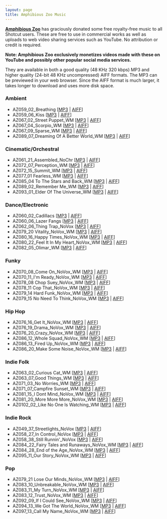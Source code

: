 ```yaml
---
layout: page
title: Amphibious Zoo Music
---
```


<div data-aaad='true' data-aa-adunit='/22247219933/shotcutorg_Desktop_728_1'></div>
<div data-aaad='true' data-aa-adunit='/22247219933/shotcutorg_Mobile_300_1'></div>
<div data-aaad='true' data-aa-adunit='/22247219933/shotcutcom_Desktop_728_1'></div>
<div data-aaad='true' data-aa-adunit='/22247219933/shotcutcom_Mobile_300_1'></div>
<div data-aaad='true' data-aa-adunit='/22247219933/shotcutapp_Desktop_728_1'></div>
<div data-aaad='true' data-aa-adunit='/22247219933/shotcutapp_Mobile_300_1'></div>

[**Amphibious Zoo**](https://www.amphibiouszoo.com) has graciously donated some
free royalty-free music to all Shotcut users. These are free to use in commercial
works as well as uploads to web video sharing services such as YouTube. No
attribution or credit is required.

**Note: Amphibious Zoo exclusively monetizes videos made with these on YouTube and possibly other popular social media services.**

They are available in both a good quality
(48 KHz 320 kbps) MP3 and higher quality (24-bit 48 KHz uncompressed) AIFF formats.
The MP3 can be previewed in your web browser.
Since the AIFF format is much larger, it takes longer to download and uses more disk space.

### Ambient

- AZ059_02_Breathing \[[MP3](/stockmedia/amphibious_zoo/ambient/AZ059_02_Breathing.mp3)
  | [AIFF](/stockmedia/amphibious_zoo/ambient/AZ059_02_Breathing.aif)\]
- AZ059_06_Kiss \[[MP3](/stockmedia/amphibious_zoo/ambient/AZ059_06_Kiss%20Of%20Death.mp3)
  | [AIFF](/stockmedia/amphibious_zoo/ambient/AZ059_06_Kiss%20Of%20Death.aif)\]
- AZ067_02_Street Puppet_WM \[[MP3](/stockmedia/amphibious_zoo/ambient/AZ067_02_Street%20Puppet_WM.mp3)
  | [AIFF](/stockmedia/amphibious_zoo/ambient/AZ067_02_Street%20Puppet_WM.aif)\]
- AZ067_04_Scorpio_WM \[[MP3](/stockmedia/amphibious_zoo/ambient/AZ067_04_Scorpio_WM.mp3)
  | [AIFF](/stockmedia/amphibious_zoo/ambient/AZ067_04_Scorpio_WM.aif)\]
- AZ067_09_Sparse_WM \[[MP3](/stockmedia/amphibious_zoo/ambient/AZ067_09_Sparse_WM.mp3)
  | [AIFF](/stockmedia/amphibious_zoo/ambient/AZ067_09_Sparse_WM.aif)\]
- AZ089_07_Dreaming Of A Better World_WM \[[MP3](/stockmedia/amphibious_zoo/ambient/AZ089_07_Dreaming%20Of%20A%20Better%20World_WM.mp3)
  | [AIFF](/stockmedia/amphibious_zoo/ambient/AZ089_07_Dreaming%20Of%20A%20Better%20World_WM.aif)\]

### Cinematic/Orchestral

- AZ061_21_Assembled_NoChr \[[MP3](/stockmedia/amphibious_zoo/cinematic/AZ061_21_Assembled_NoChr.mp3)
  | [AIFF](/stockmedia/amphibious_zoo/cinematic/AZ061_21_Assembled_NoChr.aif)\]
- AZ072_07_Perception_WM \[[MP3](/stockmedia/amphibious_zoo/cinematic/AZ072_07_Perception_WM.mp3)
  | [AIFF](/stockmedia/amphibious_zoo/cinematic/AZ072_07_Perception_WM.aif)\]
- AZ072_15_Summit_WM \[[MP3](/stockmedia/amphibious_zoo/cinematic/AZ072_15_Summit_WM.mp3)
  | [AIFF](/stockmedia/amphibious_zoo/cinematic/AZ072_15_Summit_WM.aif)\]
- AZ077_01 Fearless_WM \[[MP3](/stockmedia/amphibious_zoo/cinematic/AZ077_01%20Fearless_WM.mp3)
  | [AIFF](/stockmedia/amphibious_zoo/cinematic/AZ077_01%20Fearless_WM.aif)\]
- AZ085_04 To The Stars and Back_WM \[[MP3](/stockmedia/amphibious_zoo/cinematic/AZ085_04%20To%20The%20Stars%20and%20Back_WM.mp3)
  | [AIFF](/stockmedia/amphibious_zoo/cinematic/AZ085_04%20To%20The%20Stars%20and%20Back_WM.aif)\]
- AZ089_02_Remember Me_WM \[[MP3](/stockmedia/amphibious_zoo/cinematic/AZ089_02_Remember%20Me_WM.mp3)
  | [AIFF](/stockmedia/amphibious_zoo/cinematic/AZ089_02_Remember%20Me_WM.aif)\]
- AZ093_01_Elder Of The Universe_WM \[[MP3](/stockmedia/amphibious_zoo/cinematic/AZ093_01_Elder%20Of%20The%20Universe_WM.mp3)
  | [AIFF](/stockmedia/amphibious_zoo/cinematic/AZ093_01_Elder%20Of%20The%20Universe_WM.aif)\]

### Dance/Electronic

- AZ060_02_Cadillacs \[[MP3](/stockmedia/amphibious_zoo/dance/AZ060_02_Cadillacs.mp3)
  | [AIFF](/stockmedia/amphibious_zoo/dance/AZ060_02_Cadillacs.aif)\]
- AZ060_06_Lazer Fangs \[[MP3](/stockmedia/amphibious_zoo/dance/AZ060_06_Lazer%20Fangs.mp3)
  | [AIFF](/stockmedia/amphibious_zoo/dance/AZ060_06_Lazer%20Fangs.aif)\]
- AZ062_06_Thing Trap_NoVox \[[MP3](/stockmedia/amphibious_zoo/dance/AZ062_06_Thing%20Trap_NoVox.mp3)
  | [AIFF](/stockmedia/amphibious_zoo/dance/AZ062_06_Thing%20Trap_NoVox.aif)\]
- AZ079_20 Vitality_NoVox_WM \[[MP3](/stockmedia/amphibious_zoo/dance/AZ079_20%20Vitality_NoVox_WM.mp3)
  | [AIFF](/stockmedia/amphibious_zoo/dance/AZ079_20%20Vitality_NoVox_WM.aif)\]
- AZ080_16_Happy Times_NoVox_WM \[[MP3](/stockmedia/amphibious_zoo/dance/AZ080_16_Happy%20Times_NoVox_WM.mp3)
  | [AIFF](/stockmedia/amphibious_zoo/dance/AZ080_16_Happy%20Times_NoVox_WM.aif)\]
- AZ080_22_Feel It In My Heart_NoVox_WM \[[MP3](/stockmedia/amphibious_zoo/dance/AZ080_22_Feel%20It%20In%20My%20Heart_NoVox_WM.mp3)
  | [AIFF](/stockmedia/amphibious_zoo/dance/AZ080_22_Feel%20It%20In%20My%20Heart_NoVox_WM.aif)\]
- AZ082_05_Olimar_WM \[[MP3](/stockmedia/amphibious_zoo/dance/AZ082_05_Olimar_WM.mp3)
  | [AIFF](/stockmedia/amphibious_zoo/dance/AZ082_05_Olimar_WM.aif)\]

<div data-aaad='true' data-aa-adunit='/22247219933/shotcutorg_Desktop_728_2'></div>
<div data-aaad='true' data-aa-adunit='/22247219933/shotcutorg_Mobile_300_2'></div>
<div data-aaad='true' data-aa-adunit='/22247219933/shotcutcom_Desktop_728_2'></div>
<div data-aaad='true' data-aa-adunit='/22247219933/shotcutcom_Mobile_300_2'></div>
<div data-aaad='true' data-aa-adunit='/22247219933/shotcutapp_Desktop_728_2'></div>
<div data-aaad='true' data-aa-adunit='/22247219933/shotcutapp_Mobile_300_2'></div>

### Funky

- AZ070_08_Come On_NoVox_WM \[[MP3](/stockmedia/amphibious_zoo/funky/AZ070_08_Come%20On_NoVox_WM.mp3)
  | [AIFF](/stockmedia/amphibious_zoo/funky/AZ070_08_Come%20On_NoVox_WM.aif)\]
- AZ070_11_I'm Ready_NoVox_WM \[[MP3](/stockmedia/amphibious_zoo/funky/AZ070_11_I'm%20Ready_NoVox_WM.mp3)
  | [AIFF](/stockmedia/amphibious_zoo/funky/AZ070_11_I'm%20Ready_NoVox_WM.aif)\]
- AZ078_08 Chop Suey_NoVox_WM \[[MP3](/stockmedia/amphibious_zoo/funky/AZ078_08%20Chop%20Suey_NoVox_WM.mp3)
  | [AIFF](/stockmedia/amphibious_zoo/funky/AZ078_08%20Chop%20Suey_NoVox_WM.aif)\]
- AZ078_11 Cop That_NoVox_WM \[[MP3](/stockmedia/amphibious_zoo/funky/AZ078_11%20Cop%20That_NoVox_WM.mp3)
  | [AIFF](/stockmedia/amphibious_zoo/funky/AZ078_11%20Cop%20That_NoVox_WM.aif)\]
- AZ079_14 Hard Funk_NoVox_WM \[[MP3](/stockmedia/amphibious_zoo/funky/AZ079_14%20Hard%20Funk_NoVox_WM.mp3)
  | [AIFF](/stockmedia/amphibious_zoo/funky/AZ079_14%20Hard%20Funk_NoVox_WM.aif)\]
- AZ079_15 No Need To Think_NoVox_WM \[[MP3](/stockmedia/amphibious_zoo/funky/AZ079_15%20No%20Need%20To%20Think_NoVox_WM.mp3)
  | [AIFF](/stockmedia/amphibious_zoo/funky/AZ079_15%20No%20Need%20To%20Think_NoVox_WM.aif)\]

### Hip Hop

- AZ076_16_Get It_NoVox_WM \[[MP3](/stockmedia/amphibious_zoo/hiphop/AZ076_16_Get%20It_NoVox_WM.mp3)
  | [AIFF](/stockmedia/amphibious_zoo/hiphop/AZ076_16_Get%20It_NoVox_WM.aif)\]
- AZ076_19_Drama_NoVox_WM \[[MP3](/stockmedia/amphibious_zoo/hiphop/AZ076_19_Drama_NoVox_WM.mp3)
  | [AIFF](/stockmedia/amphibious_zoo/hiphop/AZ076_19_Drama_NoVox_WM.aif)\]
- AZ076_20_Crazy_NoVox_WM \[[MP3](/stockmedia/amphibious_zoo/hiphop/AZ076_20_Crazy_NoVox_WM.mp3)
  | [AIFF](/stockmedia/amphibious_zoo/hiphop/AZ076_20_Crazy_NoVox_WM.aif)\]
- AZ086_12_Whole Squad_NoVox_WM \[[MP3](/stockmedia/amphibious_zoo/hiphop/AZ086_12_Whole%20Squad_NoVox_WM.mp3)
  | [AIFF](/stockmedia/amphibious_zoo/hiphop/AZ086_12_Whole%20Squad_NoVox_WM.aif)\]
- AZ086_13_Fired Up_NoVox_WM \[[MP3](/stockmedia/amphibious_zoo/hiphop/AZ086_13_Fired%20Up_NoVox_WM.mp3)
  | [AIFF](/stockmedia/amphibious_zoo/hiphop/AZ086_13_Fired%20Up_NoVox_WM.aif)\]
- AZ086_20_Make Some Noise_NoVox_WM \[[MP3](/stockmedia/amphibious_zoo/hiphop/AZ086_20_Make%20Some%20Noise_NoVox_WM.mp3)
  | [AIFF](/stockmedia/amphibious_zoo/hiphop/AZ086_20_Make%20Some%20Noise_NoVox_WM.aif)\]

### Indie Folk

- AZ063_02_Curious Cat_WM \[[MP3](/stockmedia/amphibious_zoo/folk/AZ063_02_Curious%20Cat_WM.mp3)
  | [AIFF](/stockmedia/amphibious_zoo/folk/AZ063_02_Curious%20Cat_WM.aif)\]
- AZ063_07_Good Things_WM \[[MP3](/stockmedia/amphibious_zoo/folk/AZ063_07_Good%20Things_WM.mp3)
  | [AIFF](/stockmedia/amphibious_zoo/folk/AZ063_07_Good%20Things_WM.aif)\]
- AZ071_03_No Worries_WM \[[MP3](/stockmedia/amphibious_zoo/folk/AZ071_03_No%20Worries_WM.mp3)
  | [AIFF](/stockmedia/amphibious_zoo/folk/AZ071_03_No%20Worries_WM.aif)\]
- AZ071_07_Campfire Sunset_WM \[[MP3](/stockmedia/amphibious_zoo/folk/AZ071_07_Campfire%20Sunset_WM.mp3)
  | [AIFF](/stockmedia/amphibious_zoo/folk/AZ071_07_Campfire%20Sunset_WM.aif)\]
- AZ081_15_I Dont Mind_NoVox_WM \[[MP3](/stockmedia/amphibious_zoo/folk/AZ081_15_I%20Dont%20Mind_NoVox_WM.mp3)
  | [AIFF](/stockmedia/amphibious_zoo/folk/AZ081_15_I%20Dont%20Mind_NoVox_WM.aif)\]
- AZ081_20_More More More_NoVox_WM \[[MP3](/stockmedia/amphibious_zoo/folk/AZ081_20_More%20More%20More_NoVox_WM.mp3)
  | [AIFF](/stockmedia/amphibious_zoo/folk/AZ081_20_More%20More%20More_NoVox_WM.aif)\]
- AZ0102_02_Like No One Is Watching_WM \[[MP3](/stockmedia/amphibious_zoo/folk/AZ0102_02_Like%20No%20One%20Is%20Watching_WM.mp3)
  | [AIFF](/stockmedia/amphibious_zoo/folk/AZ0102_02_Like%20No%20One%20Is%20Watching_WM.aif)\]

<div data-aaad='true' data-aa-adunit='/22247219933/shotcutorg_Desktop_728_2'></div>
<div data-aaad='true' data-aa-adunit='/22247219933/shotcutorg_Mobile_300_2'></div>
<div data-aaad='true' data-aa-adunit='/22247219933/shotcutcom_Desktop_728_2'></div>
<div data-aaad='true' data-aa-adunit='/22247219933/shotcutcom_Mobile_300_2'></div>
<div data-aaad='true' data-aa-adunit='/22247219933/shotcutapp_Desktop_728_2'></div>
<div data-aaad='true' data-aa-adunit='/22247219933/shotcutapp_Mobile_300_2'></div>

### Indie Rock

- AZ049_37_Streetlights_NoVox \[[MP3](/stockmedia/amphibious_zoo/indie/AZ049_37_Streetlights_NoVox.mp3)
  | [AIFF](/stockmedia/amphibious_zoo/indie/AZ049_37_Streetlights_NoVox.aif)\]
- AZ058_27_In Control_NoVox \[[MP3](/stockmedia/amphibious_zoo/indie/AZ058_27_In%20Control_NoVox.mp3)
  | [AIFF](/stockmedia/amphibious_zoo/indie/AZ058_27_In%20Control_NoVox.aif)\]
- AZ058_38_Still Runnin'_NoVox \[[MP3](/stockmedia/amphibious_zoo/indie/AZ058_38_Still%20Runnin'_NoVox.mp3)
  | [AIFF](/stockmedia/amphibious_zoo/indie/AZ058_38_Still%20Runnin'_NoVox.aif)\]
- AZ084_22_Fairy Tales and Runaways_NoVox_WM \[[MP3](/stockmedia/amphibious_zoo/indie/AZ084_22_Fairy%20Tales%20and%20Runaways_NoVox_WM.mp3)
  | [AIFF](/stockmedia/amphibious_zoo/indie/AZ084_22_Fairy%20Tales%20and%20Runaways_NoVox_WM.aif)\]
- AZ084_28_End of the Age_NoVox_WM \[[MP3](/stockmedia/amphibious_zoo/indie/AZ084_28_End%20of%20the%20Age_NoVox_WM.mp3)
  | [AIFF](/stockmedia/amphibious_zoo/indie/AZ084_28_End%20of%20the%20Age_NoVox_WM.aif)\]
- AZ095_11_Our Story_NoVox_WM \[[MP3](/stockmedia/amphibious_zoo/indie/AZ095_11_Our%20Story_NoVox_WM.mp3)
  | [AIFF](/stockmedia/amphibious_zoo/indie/AZ095_11_Our%20Story_NoVox_WM.aif)\]

### Pop

- AZ079_21 Lose Our Minds_NoVox_WM \[[MP3](/stockmedia/amphibious_zoo/pop/AZ079_21%20Lose%20Our%20Minds_NoVox_WM.mp3)
  | [AIFF](/stockmedia/amphibious_zoo/pop/AZ079_21%20Lose%20Our%20Minds_NoVox_WM.aif)\]
- AZ083_10_Unbreakable_NoVox_WM \[[MP3](/stockmedia/amphibious_zoo/pop/AZ083_10_Unbreakable_NoVox_WM.mp3)
  | [AIFF](/stockmedia/amphibious_zoo/pop/AZ083_10_Unbreakable_NoVox_WM.aif)\]
- AZ083_11_My Turn_NoVox_WM \[[MP3](/stockmedia/amphibious_zoo/pop/AZ083_11_My%20Turn_NoVox_WM.mp3)
  | [AIFF](/stockmedia/amphibious_zoo/pop/AZ083_11_My%20Turn_NoVox_WM.aif)\]
- AZ083_12_Trust_NoVox_WM \[[MP3](/stockmedia/amphibious_zoo/pop/AZ083_12_Trust_NoVox_WM.mp3)
  | [AIFF](/stockmedia/amphibious_zoo/pop/AZ083_12_Trust_NoVox_WM.aif)\]
- AZ092_09_If I Could See_NoVox_WM \[[MP3](/stockmedia/amphibious_zoo/pop/AZ092_09_If%20I%20Could%20See_NoVox_WM.mp3)
  | [AIFF](/stockmedia/amphibious_zoo/pop/AZ092_09_If%20I%20Could%20See_NoVox_WM.aif)\]
- AZ094_13_We Got The World_NoVox_WM \[[MP3](/stockmedia/amphibious_zoo/pop/AZ094_13_We%20Got%20The%20World_NoVox_WM.mp3)
  | [AIFF](/stockmedia/amphibious_zoo/pop/AZ094_13_We%20Got%20The%20World_NoVox_WM.aif)\]
- AZ097_13_Call My Name_NoVox_WM \[[MP3](/stockmedia/amphibious_zoo/pop/AZ097_13_Call%20My%20Name_NoVox_WM.mp3)
  | [AIFF](/stockmedia/amphibious_zoo/pop/AZ097_13_Call%20My%20Name_NoVox_WM.aif)\]
